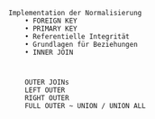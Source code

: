     Implementation der Normalisierung
        • FOREIGN KEY
        • PRIMARY KEY
        • Referentielle Integrität
        • Grundlagen für Beziehungen
        • INNER JOIN
#
        OUTER JOINs
        LEFT OUTER
        RIGHT OUTER
        FULL OUTER ~ UNION / UNION ALL
    
    

#
